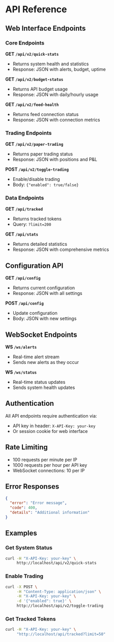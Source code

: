 # API Reference

## Web Interface Endpoints

### Core Endpoints

**GET `/api/v2/quick-stats`**
- Returns system health and statistics
- Response: JSON with alerts, budget, uptime

**GET `/api/v2/budget-status`**
- Returns API budget usage
- Response: JSON with daily/hourly usage

**GET `/api/v2/feed-health`**
- Returns feed connection status
- Response: JSON with connection metrics

### Trading Endpoints

**GET `/api/v2/paper-trading`**
- Returns paper trading status
- Response: JSON with positions and P&L

**POST `/api/v2/toggle-trading`**
- Enable/disable trading
- Body: `{"enabled": true/false}`

### Data Endpoints

**GET `/api/tracked`**
- Returns tracked tokens
- Query: `?limit=200`

**GET `/api/stats`**
- Returns detailed statistics
- Response: JSON with comprehensive metrics

## Configuration API

**GET `/api/config`**
- Returns current configuration
- Response: JSON with all settings

**POST `/api/config`**
- Update configuration
- Body: JSON with new settings

## WebSocket Endpoints

**WS `/ws/alerts`**
- Real-time alert stream
- Sends new alerts as they occur

**WS `/ws/status`**
- Real-time status updates
- Sends system health updates

## Authentication

All API endpoints require authentication via:
- API key in header: `X-API-Key: your-key`
- Or session cookie for web interface

## Rate Limiting

- 100 requests per minute per IP
- 1000 requests per hour per API key
- WebSocket connections: 10 per IP

## Error Responses

```json
{
  "error": "Error message",
  "code": 400,
  "details": "Additional information"
}
```

## Examples

### Get System Status
```bash
curl -H "X-API-Key: your-key" \
     http://localhost/api/v2/quick-stats
```

### Enable Trading
```bash
curl -X POST \
     -H "Content-Type: application/json" \
     -H "X-API-Key: your-key" \
     -d '{"enabled": true}' \
     http://localhost/api/v2/toggle-trading
```

### Get Tracked Tokens
```bash
curl -H "X-API-Key: your-key" \
     "http://localhost/api/tracked?limit=50"
```
